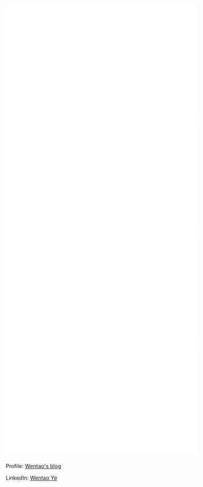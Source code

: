 ![](https://raw.githubusercontent.com/yewentao256/github-stats/master/generated/overview.svg#gh-dark-mode-only)
![](https://raw.githubusercontent.com/yewentao256/github-stats/master/generated/overview.svg#gh-light-mode-only)
![](https://raw.githubusercontent.com/yewentao256/github-stats/master/generated/languages.svg#gh-dark-mode-only)
![](https://raw.githubusercontent.com/yewentao256/github-stats/master/generated/languages.svg#gh-light-mode-only)

Profile: [Wentao's blog](https://wentao.site/about)

LinkedIn: [Wentao Ye](https://linkedin.com/in/yewentao)
